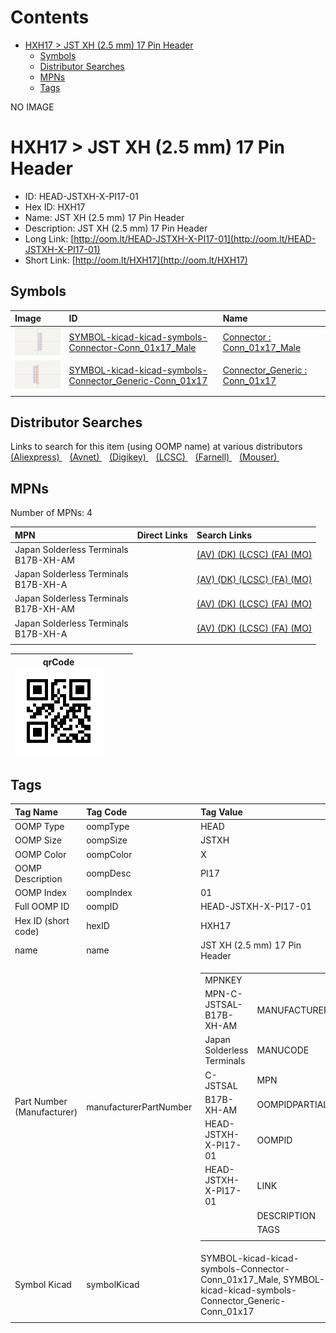 



Contents
========

* [HXH17 > JST XH (2.5 mm) 17 Pin Header](#hxh17--jst-xh-25-mm-17-pin-header)
	* [Symbols](#symbols)
	* [Distributor Searches](#distributor-searches)
	* [MPNs](#mpns)
	* [Tags](#tags)
  
NO IMAGE  
# HXH17 > JST XH (2.5 mm) 17 Pin Header

- ID: HEAD-JSTXH-X-PI17-01
- Hex ID: HXH17
- Name: JST XH (2.5 mm) 17 Pin Header
- Description: JST XH (2.5 mm) 17 Pin Header
- Long Link: [http://oom.lt/HEAD-JSTXH-X-PI17-01](http://oom.lt/HEAD-JSTXH-X-PI17-01)
- Short Link: [http://oom.lt/HXH17](http://oom.lt/HXH17)

## Symbols
  

|Image|ID|Name|
| :--- | :--- | :--- |
|[![](https://raw.githubusercontent.com/oomlout/oomlout_OOMP_eda_V2/main/SYMBOL/kicad/kicad-symbols/Connector/Conn_01x17_Male/image_140.png)](https://github.com/oomlout/oomlout_OOMP_eda_V2/tree/main/SYMBOL/kicad/kicad-symbols/Connector/Conn_01x17_Male/)|[SYMBOL-kicad-kicad-symbols-Connector-Conn_01x17_Male](https://github.com/oomlout/oomlout_OOMP_eda_V2/tree/main/SYMBOL/kicad/kicad-symbols/Connector/Conn_01x17_Male/)|[Connector : Conn_01x17_Male](https://github.com/oomlout/oomlout_OOMP_eda_V2/tree/main/SYMBOL/kicad/kicad-symbols/Connector/Conn_01x17_Male/)|
|[![](https://raw.githubusercontent.com/oomlout/oomlout_OOMP_eda_V2/main/SYMBOL/kicad/kicad-symbols/Connector_Generic/Conn_01x17/image_140.png)](https://github.com/oomlout/oomlout_OOMP_eda_V2/tree/main/SYMBOL/kicad/kicad-symbols/Connector_Generic/Conn_01x17/)|[SYMBOL-kicad-kicad-symbols-Connector_Generic-Conn_01x17](https://github.com/oomlout/oomlout_OOMP_eda_V2/tree/main/SYMBOL/kicad/kicad-symbols/Connector_Generic/Conn_01x17/)|[Connector_Generic : Conn_01x17](https://github.com/oomlout/oomlout_OOMP_eda_V2/tree/main/SYMBOL/kicad/kicad-symbols/Connector_Generic/Conn_01x17/)|
||||

## Distributor Searches
  
Links to search for this item (using OOMP name) at various distributors  
[(Aliexpress) ](https://www.aliexpress.com/wholesale?SearchText=1117JST+XH+2.5+mm+17+Pin+Header)&nbsp;&nbsp;&nbsp;[(Avnet) ](https://www.avnet.com/shop/us/search/JST+XH+2.5+mm+17+Pin+Header)&nbsp;&nbsp;&nbsp;[(Digikey) ](https://www.digikey.co.uk/en/products/result?s=JST+XH+2.5+mm+17+Pin+Header)&nbsp;&nbsp;&nbsp;[(LCSC) ](https://www.lcsc.com/search?q=JST+XH+2.5+mm+17+Pin+Header)&nbsp;&nbsp;&nbsp;[(Farnell) ](https://uk.farnell.com/search?st=JST+XH+2.5+mm+17+Pin+Header)&nbsp;&nbsp;&nbsp;[(Mouser) ](https://www.mouser.com/c/?q=JST+XH+2.5+mm+17+Pin+Header)&nbsp;&nbsp;&nbsp;
## MPNs
  
Number of MPNs: 4  

|MPN|Direct Links|Search Links|
| :--- | :--- | :--- |
|Japan Solderless Terminals<br>B17B-XH-AM||[(AV) ](https://www.avnet.com/shop/us/search/B17B-XH-AM)[(DK) ](https://www.digikey.co.uk/products/en?keywords=B17B-XH-AM)[(LCSC) ](https://www.lcsc.com/search?q=B17B-XH-AM)[(FA) ](https://uk.farnell.com/search?st=B17B-XH-AM)[(MO) ](https://www.mouser.com/c/?q=B17B-XH-AM)|
|Japan Solderless Terminals<br>B17B-XH-A||[(AV) ](https://www.avnet.com/shop/us/search/B17B-XH-A)[(DK) ](https://www.digikey.co.uk/products/en?keywords=B17B-XH-A)[(LCSC) ](https://www.lcsc.com/search?q=B17B-XH-A)[(FA) ](https://uk.farnell.com/search?st=B17B-XH-A)[(MO) ](https://www.mouser.com/c/?q=B17B-XH-A)|
|Japan Solderless Terminals<br>B17B-XH-AM||[(AV) ](https://www.avnet.com/shop/us/search/B17B-XH-AM)[(DK) ](https://www.digikey.co.uk/products/en?keywords=B17B-XH-AM)[(LCSC) ](https://www.lcsc.com/search?q=B17B-XH-AM)[(FA) ](https://uk.farnell.com/search?st=B17B-XH-AM)[(MO) ](https://www.mouser.com/c/?q=B17B-XH-AM)|
|Japan Solderless Terminals<br>B17B-XH-A||[(AV) ](https://www.avnet.com/shop/us/search/B17B-XH-A)[(DK) ](https://www.digikey.co.uk/products/en?keywords=B17B-XH-A)[(LCSC) ](https://www.lcsc.com/search?q=B17B-XH-A)[(FA) ](https://uk.farnell.com/search?st=B17B-XH-A)[(MO) ](https://www.mouser.com/c/?q=B17B-XH-A)|
||||
  

|qrCode<br>[![](https://raw.githubusercontent.com/oomlout/oomlout_OOMP_parts_V2/main/HEAD/JSTXH/X/PI17/01/qrCode_140.png)](https://github.com/oomlout/oomlout_OOMP_parts_V2/tree/main/HEAD/JSTXH/X/PI17/01/qrCode.png)||||
| :---: | :---: | :---: | :---: |

## Tags
  

|Tag Name|Tag Code|Tag Value|
| :--- | :--- | :--- |
|OOMP Type|oompType|HEAD|
|OOMP Size|oompSize|JSTXH|
|OOMP Color|oompColor|X|
|OOMP Description|oompDesc|PI17|
|OOMP Index|oompIndex|01|
|Full OOMP ID|oompID|HEAD-JSTXH-X-PI17-01|
|Hex ID (short code)|hexID|HXH17|
|name|name|JST XH (2.5 mm) 17 Pin Header|
|Part Number (Manufacturer)|manufacturerPartNumber|<table><tr><td>MPNKEY</td></tr><tr><td> MPN-C-JSTSAL-B17B-XH-AM</td><td> MANUFACTURER</td></tr><tr><td> Japan Solderless Terminals</td><td> MANUCODE</td></tr><tr><td> C-JSTSAL</td><td> MPN</td></tr><tr><td> B17B-XH-AM</td><td> OOMPIDPARTIAL</td></tr><tr><td> HEAD-JSTXH-X-PI17-01</td><td> OOMPID</td></tr><tr><td> HEAD-JSTXH-X-PI17-01</td><td> LINK</td></tr><tr><td> </td><td> DESCRIPTION</td></tr><tr><td> </td><td> TAGS</td></tr><tr><td> </td></tr></table></td><td> <table><tr><td>MPNKEY</td></tr><tr><td> MPN-C-JSTSAL-B17B-XH-A</td><td> MANUFACTURER</td></tr><tr><td> Japan Solderless Terminals</td><td> MANUCODE</td></tr><tr><td> C-JSTSAL</td><td> MPN</td></tr><tr><td> B17B-XH-A</td><td> OOMPIDPARTIAL</td></tr><tr><td> HEAD-JSTXH-X-PI17-01</td><td> OOMPID</td></tr><tr><td> HEAD-JSTXH-X-PI17-01</td><td> LINK</td></tr><tr><td> </td><td> DESCRIPTION</td></tr><tr><td> </td><td> TAGS</td></tr><tr><td> </td></tr></table></td><td> <table><tr><td>MPNKEY</td></tr><tr><td> MPN-C-JSTSAL-B17B-XH-AM</td><td> MANUFACTURER</td></tr><tr><td> Japan Solderless Terminals</td><td> MANUCODE</td></tr><tr><td> C-JSTSAL</td><td> MPN</td></tr><tr><td> B17B-XH-AM</td><td> OOMPIDPARTIAL</td></tr><tr><td> HEAD-JSTXH-X-PI17-01</td><td> OOMPID</td></tr><tr><td> HEAD-JSTXH-X-PI17-01</td><td> LINK</td></tr><tr><td> </td><td> DESCRIPTION</td></tr><tr><td> </td><td> TAGS</td></tr><tr><td> </td></tr></table></td><td> <table><tr><td>MPNKEY</td></tr><tr><td> MPN-C-JSTSAL-B17B-XH-A</td><td> MANUFACTURER</td></tr><tr><td> Japan Solderless Terminals</td><td> MANUCODE</td></tr><tr><td> C-JSTSAL</td><td> MPN</td></tr><tr><td> B17B-XH-A</td><td> OOMPIDPARTIAL</td></tr><tr><td> HEAD-JSTXH-X-PI17-01</td><td> OOMPID</td></tr><tr><td> HEAD-JSTXH-X-PI17-01</td><td> LINK</td></tr><tr><td> </td><td> DESCRIPTION</td></tr><tr><td> </td><td> TAGS</td></tr><tr><td> </td></tr></table>|
|Symbol Kicad|symbolKicad|SYMBOL-kicad-kicad-symbols-Connector-Conn_01x17_Male, SYMBOL-kicad-kicad-symbols-Connector_Generic-Conn_01x17|
||||
